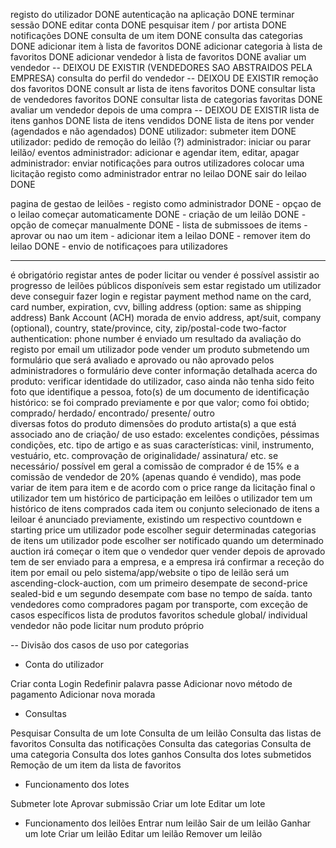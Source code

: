 registo do utilizador DONE
autenticação na aplicação DONE
terminar sessão DONE
editar conta DONE
pesquisar item / por artista	DONE
notificações DONE
consulta de um item DONE
consulta das categorias DONE
adicionar item à lista de favoritos DONE
adicionar categoria à lista de favoritos DONE
adicionar vendedor à lista de favoritos DONE
avaliar um vendedor -- DEIXOU DE EXISTIR (VENDEDORES SAO ABSTRAIDOS PELA EMPRESA)
consulta do perfil do vendedor -- DEIXOU DE EXISTIR
remoção dos favoritos DONE
consult
ar lista de itens favoritos DONE
consultar lista de vendedores favoritos DONE
consultar lista de categorias favoritas DONE
avaliar um vendedor depois de uma compra -- DEIXOU DE EXISTIR
lista de itens ganhos DONE
lista de itens vendidos DONE
lista de itens por vender (agendados e não agendados) DONE
utilizador: submeter item DONE
utilizador: pedido de remoção do leilão (?)
administrador: iniciar ou parar leilão/ eventos
administrador: adicionar e agendar item, editar, apagar
administrador: enviar notificações para outros utilizadores
colocar uma licitação 
registo como administrador
entrar no leilao DONE
sair do leilao DONE

pagina de gestao de leilões
    - registo como administrador DONE
    - opçao de o leilao começar automaticamente DONE
    - criação de um leilão DONE
    - opção de começar manualmente DONE
    - lista de submissoes de items
    - aprovar ou nao um item
    - adicionar item a leilao DONE
    - remover item do leilao DONE
    - envio de notificaçoes para utilizadores

---

é obrigatório registar antes de poder licitar ou vender
é possível assistir ao progresso de leilões públicos disponíveis sem estar registado
um utilizador deve conseguir fazer login e registar
payment method
name on the card, card number, expiration, cvv, billing address (option: same as shipping address)
Bank Account (ACH)
morada de envio
address, apt/suit, company (optional), country, state/province, city, zip/postal-code
two-factor authentication: phone number
é enviado um resultado da avaliação do registo por email
um utilizador pode vender um produto submetendo um formulário que será avaliado e aprovado ou não aprovado pelos administradores
o formulário deve conter informação detalhada acerca do produto:
verificar identidade do utilizador, caso ainda não tenha sido feito
foto que identifique a pessoa, foto(s) de um documento de identificação
histórico: se foi comprado previamente e por que valor; como foi obtido; comprado/ herdado/ encontrado/ presente/ outro  
diversas fotos do produto
dimensões do produto
artista(s) a que está associado
ano de criação/ de uso 
estado: excelentes condições, péssimas condições, etc.
tipo de artigo e as suas características: vinil, instrumento, vestuário, etc.
comprovação de originalidade/ assinatura/ etc. se necessário/ possível
em geral a comissão de comprador é de 15% e a  comissão de vendedor de 20% (apenas quando é vendido), mas pode variar de item para item e de acordo com o price range da licitação final
o utilizador tem um histórico de participação em leilões
o utilizador tem um histórico de itens comprados
cada item ou conjunto selecionado de itens a leiloar é anunciado previamente, existindo um respectivo countdown e starting price
um utilizador pode escolher seguir determinadas categorias de itens
um utilizador pode escolher ser notificado quando um determinado auction irá começar
o item que o vendedor quer vender depois de aprovado tem de ser enviado para a empresa, e a empresa irá confirmar a receção do item por email ou pelo sistema/app/website
o tipo de leilão será um ascending-clock-auction, com um primeiro desempate de second-price sealed-bid e um segundo desempate com base no tempo de saída.
tanto vendedores como compradores pagam por transporte, com exceção de casos específicos
lista de produtos favoritos
schedule global/ individual
vendedor não pode licitar num produto próprio


-- Divisão dos casos de uso por categorias

- Conta do utilizador

Criar conta
Login
Redefinir palavra passe
Adicionar novo método de pagamento
Adicionar nova morada

- Consultas

Pesquisar
Consulta de um lote
Consulta de um leilão
Consulta das listas de favoritos
Consulta das notificações
Consulta das categorias
Consulta de uma categoria
Consulta dos lotes ganhos
Consulta dos lotes submetidos
Remoção de um item da lista de favoritos


- Funcionamento dos lotes

Submeter lote
Aprovar submissão
Criar um lote
Editar um lote

- Funcionamento dos leilões
Entrar num leilão
Sair de um leilão
Ganhar um lote
Criar um leilão
Editar um leilão
Remover um leilão